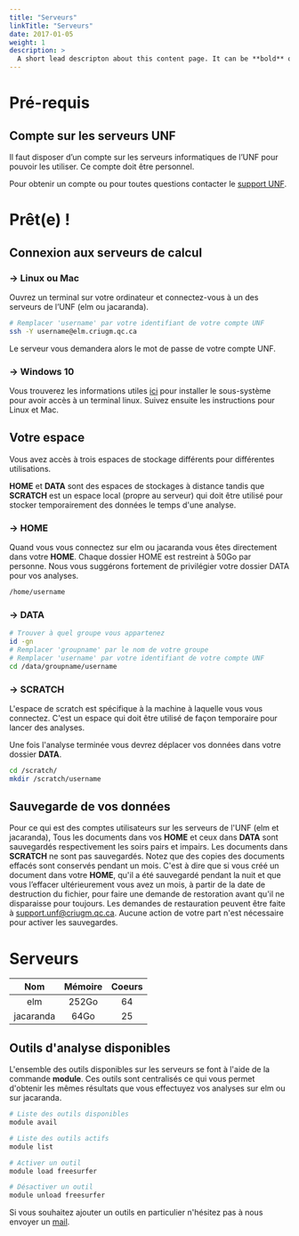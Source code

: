 ```yaml
---
title: "Serveurs"
linkTitle: "Serveurs"
date: 2017-01-05
weight: 1
description: >
  A short lead descripton about this content page. It can be **bold** or _italic_ and can be split over multiple paragraphs.
---
```


# Pré-requis

## Compte sur les serveurs UNF

Il faut disposer d’un compte sur les serveurs informatiques de l’UNF pour pouvoir les utiliser.
Ce compte doit être personnel.

Pour obtenir un compte ou pour toutes questions contacter le [support UNF](mailto:support.unf@criugm.qc.ca).

# Prêt(e) !

## Connexion aux serveurs de calcul

### -> Linux ou Mac
Ouvrez un terminal sur votre ordinateur et connectez-vous à un des serveurs de l’UNF (elm ou jacaranda).

~~~bash
# Remplacer 'username' par votre identifiant de votre compte UNF
ssh -Y username@elm.criugm.qc.ca
~~~

Le serveur vous demandera alors le mot de passe de votre compte UNF.

### -> Windows 10

Vous trouverez les informations utiles [ici](https://docs.microsoft.com/fr-ca/windows/wsl/install-win10) pour installer le sous-système pour avoir accès à un terminal linux.
Suivez ensuite les instructions pour Linux et Mac.

## Votre espace

Vous avez accès à trois espaces de stockage différents pour différentes utilisations.

**HOME** et **DATA** sont des espaces de stockages à distance tandis que **SCRATCH** est un espace local (propre au serveur) qui doit être utilisé pour stocker temporairement des données le temps d'une analyse.

### -> HOME

Quand vous vous connectez sur elm ou jacaranda vous êtes directement dans votre **HOME**.
Chaque dossier HOME est restreint à 50Go par personne. Nous vous suggérons fortement de privilégier votre dossier DATA pour vos analyses.

~~~bash
/home/username
~~~

### -> DATA

~~~bash
# Trouver à quel groupe vous appartenez
id -gn
# Remplacer 'groupname' par le nom de votre groupe
# Remplacer 'username' par votre identifiant de votre compte UNF
cd /data/groupname/username
~~~


### -> SCRATCH

L'espace de scratch est spécifique à la machine à laquelle vous vous connectez.
C'est un espace qui doit être utilisé de façon temporaire pour lancer des analyses.

Une fois l'analyse terminée vous devrez déplacer vos données dans votre dossier **DATA**.

~~~bash
cd /scratch/
mkdir /scratch/username
~~~


## Sauvegarde de vos données

Pour ce qui est des comptes utilisateurs sur les serveurs de l'UNF (elm et jacaranda), Tous les documents dans vos **HOME** et ceux dans **DATA** sont sauvegardés respectivement les soirs pairs et impairs. Les documents dans **SCRATCH** ne sont pas sauvegardés. Notez que des copies des documents effacés sont conservés pendant un mois. C'est à dire que si vous créé un document dans votre **HOME**, qu'il a été sauvegardé pendant la nuit et que vous l’effacer ultérieurement vous avez un mois, à partir de la date de destruction du fichier, pour faire une demande de restoration avant qu'il ne disparaisse pour toujours. Les demandes de restauration peuvent être faite à <support.unf@criugm.qc.ca>. Aucune action de votre part n'est nécessaire pour activer les sauvegardes.

# Serveurs

| Nom | Mémoire | Coeurs |
|:----:|:-------:|:------:|
| elm | 252Go | 64 |
| jacaranda | 64Go | 25 |

## Outils d'analyse disponibles

L'ensemble des outils disponibles sur les serveurs se font à l'aide de la commande **module**. Ces outils sont centralisés ce qui vous permet d'obtenir les mêmes résultats que vous effectuyez vos analyses sur elm ou sur jacaranda.

~~~bash
# Liste des outils disponibles
module avail

# Liste des outils actifs
module list

# Activer un outil
module load freesurfer

# Désactiver un outil
module unload freesurfer
~~~

Si vous souhaitez ajouter un outils en particulier n'hésitez pas à nous envoyer un [mail](mailto:support.unf@criugm.qc.ca).